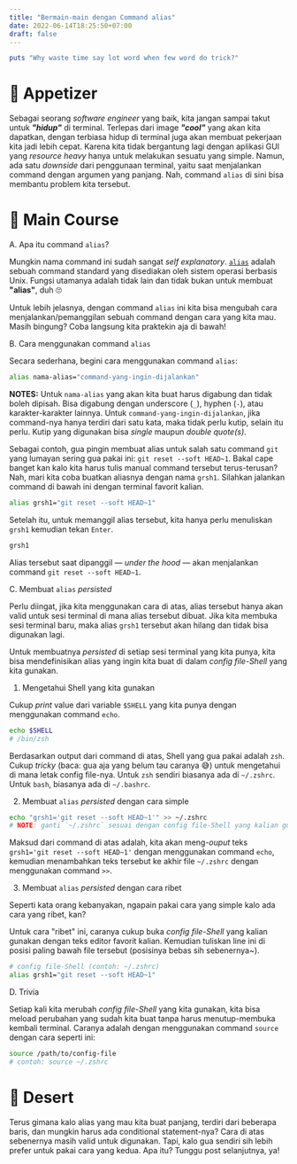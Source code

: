 ```yaml
---
title: "Bermain-main dengan Command alias"
date: 2022-06-14T18:25:50+07:00
draft: false
---
```


```ruby
puts "Why waste time say lot word when few word do trick?"
```

# 🥑 Appetizer

Sebagai seorang _software engineer_ yang baik, kita jangan sampai takut untuk **_"hidup"_** di terminal. Terlepas dari image **_"cool"_** yang akan kita dapatkan, dengan terbiasa hidup di terminal juga akan membuat pekerjaan kita jadi lebih cepat. Karena kita tidak bergantung lagi dengan aplikasi GUI yang _resource heavy_ hanya untuk melakukan sesuatu yang simple. Namun, ada satu _downside_ dari penggunaan terminal, yaitu saat menjalankan command dengan argumen yang panjang. Nah, command `alias` di sini bisa membantu problem kita tersebut.

# 🥩 Main Course

A. Apa itu command `alias`?

Mungkin nama command ini sudah sangat _self explanatory_. [`alias`](<https://en.wikipedia.org/wiki/Alias_(command)>) adalah sebuah command standard yang disediakan oleh sistem operasi berbasis Unix. Fungsi utamanya adalah tidak lain dan tidak bukan untuk membuat **"alias"**, duh 🙄

Untuk lebih jelasnya, dengan command `alias` ini kita bisa mengubah cara menjalankan/pemanggilan sebuah command dengan cara yang kita mau. Masih bingung? Coba langsung kita praktekin aja di bawah!

B. Cara menggunakan command `alias`

Secara sederhana, begini cara menggunakan command `alias`:

```bash
alias nama-alias="command-yang-ingin-dijalankan"
```

**NOTES:** Untuk `nama-alias` yang akan kita buat harus digabung dan tidak boleh dipisah. Bisa digabung dengan underscore (`_`), hyphen (`-`), atau karakter-karakter lainnya. Untuk `command-yang-ingin-dijalankan`, jika command-nya hanya terdiri dari satu kata, maka tidak perlu kutip, selain itu perlu. Kutip yang digunakan bisa _single_ maupun _double quote(s)_.

Sebagai contoh, gua pingin membuat alias untuk salah satu command `git` yang lumayan sering gua pakai ini: `git reset --soft HEAD~1`. Bakal cape banget kan kalo kita harus tulis manual command tersebut terus-terusan? Nah, mari kita coba buatkan aliasnya dengan nama `grsh1`. Silahkan jalankan command di bawah ini dengan terminal favorit kalian.

```bash
alias grsh1="git reset --soft HEAD~1"
```

Setelah itu, untuk memanggil alias tersebut, kita hanya perlu menuliskan `grsh1` kemudian tekan `Enter`.

```bash
grsh1
```

Alias tersebut saat dipanggil — _under the hood_ — akan menjalankan command `git reset --soft HEAD~1`.

C. Membuat `alias` _persisted_

Perlu diingat, jika kita menggunakan cara di atas, alias tersebut hanya akan valid untuk sesi terminal di mana alias tersebut dibuat. Jika kita membuka sesi terminal baru, maka alias `grsh1` tersebut akan hilang dan tidak bisa digunakan lagi.

Untuk membuatnya _persisted_ di setiap sesi terminal yang kita punya, kita bisa mendefinisikan alias yang ingin kita buat di dalam _config file-Shell_ yang kita gunakan.

1. Mengetahui Shell yang kita gunakan

Cukup _print_ value dari variable `$SHELL` yang kita punya dengan menggunakan command `echo`.

```bash
echo $SHELL
# /bin/zsh
```

Berdasarkan output dari command di atas, Shell yang gua pakai adalah `zsh`. Cukup _tricky_ (baca: gua aja yang belum tau caranya 😅) untuk mengetahui di mana letak config file-nya. Untuk `zsh` sendiri biasanya ada di `~/.zshrc`. Untuk `bash`, biasanya ada di `~/.bashrc`.

2. Membuat `alias` _persisted_ dengan cara simple

```bash
echo "grsh1='git reset --soft HEAD~1'" >> ~/.zshrc
# NOTE: ganti `~/.zshrc` sesuai dengan config file-Shell yang kalian gunakan
```

Maksud dari command di atas adalah, kita akan meng-_ouput_ teks `grsh1='git reset --soft HEAD~1'` dengan menggunakan command `echo`, kemudian menambahkan teks tersebut ke akhir file `~/.zshrc` dengan menggunakan command `>>`.

3. Membuat `alias` _persisted_ dengan cara ribet

Seperti kata orang kebanyakan, ngapain pakai cara yang simple kalo ada cara yang ribet, kan?

Untuk cara "ribet" ini, caranya cukup buka _config file-Shell_ yang kalian gunakan dengan teks editor favorit kalian. Kemudian tuliskan line ini di posisi paling bawah file tersebut (posisinya bebas sih sebenernya~).

```bash
# config file-Shell (contoh: ~/.zshrc)
alias grsh1="git reset --soft HEAD~1"
```

D. Trivia

Setiap kali kita merubah _config file-Shell_ yang kita gunakan, kita bisa meload perubahan yang sudah kita buat tanpa harus menutup-membuka kembali terminal. Caranya adalah dengan menggunakan command `source` dengan cara seperti ini:

```bash
source /path/to/config-file
# contoh: source ~/.zshrc
```

# 🍰 Desert

Terus gimana kalo alias yang mau kita buat panjang, terdiri dari beberapa baris, dan mungkin harus ada conditional statement-nya? Cara di atas sebenernya masih valid untuk digunakan. Tapi, kalo gua sendiri sih lebih prefer untuk pakai cara yang kedua. Apa itu? Tunggu post selanjutnya, ya!
